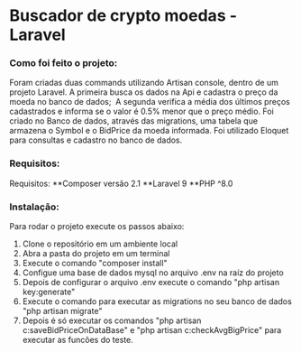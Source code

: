 
# Buscador de crypto moedas - Laravel

### Como foi feito o projeto:

Foram criadas duas commands utilizando Artisan console, dentro de um projeto Laravel. A primeira busca os dados na Api e cadastra o preço da moeda no banco de dados;&nbsp;
A segunda verifica a média dos últimos preços cadastrados e informa se o valor é 0.5% menor que o preço médio.
Foi criado no Banco de dados, através das migrations, uma tabela que armazena o Symbol e o BidPrice da moeda informada. Foi utilizado Eloquet para consultas e cadastro no banco  de dados.

### Requisitos:

Requisitos:
**Composer versão 2.1
**Laravel 9
**PHP ^8.0

### Instalação:

Para rodar o projeto execute os passos abaixo:
1. Clone o repositório em um ambiente local
2. Abra a pasta do projeto em um terminal
3. Execute o comando "composer install"
4. Configue uma base de dados mysql no arquivo .env na raíz do projeto
5. Depois de configurar o arquivo .env execute o comando "php artisan key:generate"
6. Execute o comando para executar as migrations no seu banco de dados "php artisan migrate"
7. Depois é só executar os comandos "php artisan c:saveBidPriceOnDataBase" e "php artisan c:checkAvgBigPrice" para executar as funcões do teste.

